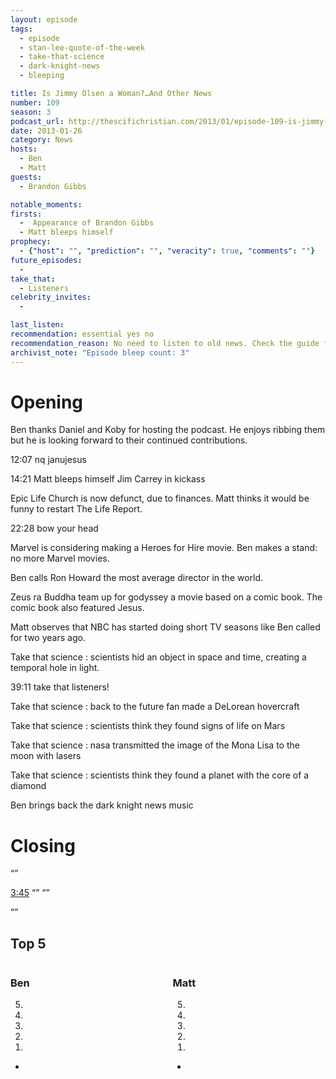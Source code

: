 ```yaml
---
layout: episode
tags:
  - episode
  - stan-lee-quote-of-the-week
  - take-that-science
  - dark-knight-news
  - bleeping

title: Is Jimmy Olsen a Woman?…And Other News
number: 109
season: 3
podcast_url: http://thescifichristian.com/2013/01/episode-109-is-jimmy-olsen-a-woman-and-other-news/
date: 2013-01-26
category: News
hosts:
  - Ben
  - Matt
guests:
  - Brandon Gibbs

notable_moments:
firsts:
  -  Appearance of Brandon Gibbs
  - Matt bleeps himself
prophecy: 
  - {"host": "", "prediction": "", "veracity": true, "comments": ""}
future_episodes:
  - 
take_that:
  - Listeners
celebrity_invites: 
  - 

last_listen: 
recommendation: essential yes no
recommendation_reason: No need to listen to old news. Check the guide for what's interesting in hindsight.
archivist_note: "Episode bleep count: 3"
---
```

# Opening
Ben thanks Daniel and Koby for hosting the podcast. He enjoys ribbing them but he is looking forward to their continued contributions. 

12:07 nq janujesus

14:21 Matt bleeps himself Jim Carrey in kickass

Epic Life Church is now defunct, due to finances. Matt thinks it would be funny to restart The Life Report. 

22:28 bow your head

Marvel is considering making a Heroes for Hire movie. 
Ben makes a stand: no more Marvel movies. 

Ben calls Ron Howard the most average director in the world. 

Zeus ra Buddha team up for godyssey a movie based on a comic book. The comic book also featured Jesus.

Matt observes that NBC has started doing short TV seasons like Ben called for two years ago. 

Take that science : scientists hid an object in space and time, creating a temporal hole in light. 

39:11 take that listeners! 

Take that science : back to the future fan made a DeLorean hovercraft

Take that science : scientists think they found signs of life on Mars

Take that science : nasa transmitted the image of the Mona Lisa to the moon with lasers

Take that science : scientists think they found a planet with the core of a diamond

Ben brings back the dark knight news music 

# Closing



<q class="archivist inline"></q>

<i class="work-title"></i>

<div class="quote">
  <a class="timestamp tag is-medium is-rounded is-primary" href="#t=00:03:45">3:45</a>
  <span class="quote-context is-size-6"></span>
  <q class="ben"></q>
  <q class="matt"></q>
</div>

<q data-name="non host"></q>

<div class="top-five">
  <h2 class="has-text-centered">Top 5 </h2>
  <div class="columns">
    <div class="column ben">
      <h3>Ben</h3>
      <ol reversed>
        <li>
        <li>
        <li>
        <li>
        <li>
      </ol>
      <ul class="runner-ups">
        <li>
      </ul>
    </div>
    <div class="column matt">
      <h3>Matt</h3>
      <ol reversed>
        <li>
        <li>
        <li>
        <li>
        <li>
      </ol>
      <ul class="runner-ups">
        <li>
      </ul>
    </div>
  </div>
</div>